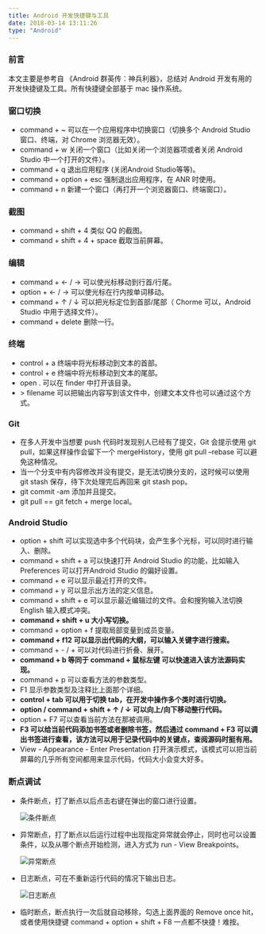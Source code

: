 ```yaml
---
title: Android 开发快捷键与工具
date: 2018-03-14 13:11:26
type: "Android"
---
```


### 前言

本文主要是参考自 《Android 群英传：神兵利器》，总结对 Android 开发有用的开发快捷键及工具。所有快捷键全部基于 mac 操作系统。<!-- more --> 

### 窗口切换

* command + ~ 可以在一个应用程序中切换窗口（切换多个 Android Studio 窗口、终端，对 Chrome 浏览器无效）。
* command + w 关闭一个窗口（比如关闭一个浏览器项或者关闭 Android Studio 中一个打开的文件）。
* command + q 退出应用程序 (关闭Android Studio等等)。
* command + option + esc 强制退出应用程序，在 ANR 时使用。
* command + n 新建一个窗口（再打开一个浏览器窗口、终端窗口）。

### 截图

* command + shift + 4 类似 QQ 的截图。
* command + shift + 4 + space 截取当前屏幕。

### 编辑

* command + ← / →  可以使光标移动到行首/行尾。
* option + ← / →  可以使光标在行内按单词移动。
* command + ↑ / ↓ 可以把光标定位到首部/尾部（ Chorme 可以，Android Studio 中用于选择文件）。
* command + delete 删除一行。

### 终端

* control + a 终端中将光标移动到文本的首部。
* control + e 终端中将光标移动到文本的尾部。
* open . 可以在 finder 中打开该目录。
* \> filename 可以把输出内容写到该文件中，创建文本文件也可以通过这个方式。

### Git

* 在多人开发中当想要 push 代码时发现别人已经有了提交，Git 会提示使用 git pull，如果这样操作会留下一个 mergeHistory，使用 git pull –rebase 可以避免这种情况。
* 当一个分支中有内容修改并没有提交，是无法切换分支的，这时候可以使用 git stash 保存，待下次处理完后再回来 git stash pop。
* git commit -am 添加并且提交。
* git pull == git fetch + merge local。

### Android Studio

* option + shift 可以实现选中多个代码块，会产生多个光标，可以同时进行输入、删除。
* command + shift + a 可以快速打开 Android Studio 的功能，比如输入 Preferences 可以打开Android Studio 的偏好设置。
* command + e 可以显示最近打开的文件。
* command + y 可以显示出方法的定义信息。
* command + shift + e 可以显示最近编辑过的文件。会和搜狗输入法切换 English 输入模式冲突。
* **command + shift + u 大小写切换。**
* command + option + f 提取局部变量到成员变量。
* **command + f12 可以显示出代码的大纲，可以输入关键字进行搜索。**
* command + - / + 可以对代码进行折叠、展开。
* **command + b 等同于 command + 鼠标左键 可以快速进入该方法源码实现。**
* command + p 可以查看方法的参数类型。
* F1 显示参数类型及注释比上面那个详细。
* **control + tab 可以用于切换 tab，在开发中操作多个类时进行切换。**
* **option / command + shift + ↑ / ↓ 可以向上/向下移动整行代码。**
* option + F7 可以查看当前方法在那被调用。
* **F3 可以给当前代码添加书签或者删除书签，然后通过 command + F3  可以调出书签进行查看，该方法可以用于记录代码中的关键点，查阅源码时挺有用。**
* View - Appearance - Enter Presentation 打开演示模式，该模式可以把当前屏幕的几乎所有空间都用来显示代码，代码大小会变大好多。

### 断点调试

* 条件断点，打了断点以后点击右键在弹出的窗口进行设置。

    ![条件断点](条件断点.png)

* 异常断点，打了断点以后运行过程中出现指定异常就会停止，同时也可以设置条件，以及从哪个断点开始检测，进入方式为 run - View Breakpoints。

    ![异常断点](异常断点.png)

* 日志断点，可在不重新运行代码的情况下输出日志。

    ![日志断点](日志断点.png)

* 临时断点，断点执行一次后就自动移除，勾选上面界面的 Remove once hit，或者使用快捷键 command + option + shift + F8 一点都不快捷！难按。

    